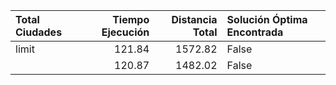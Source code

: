 | Total Ciudades   |   Tiempo Ejecución |   Distancia Total | Solución Óptima Encontrada   |
|:-----------------|-------------------:|------------------:|:-----------------------------|
| limit            |             121.84 |           1572.82 | False                        |
|                  |             120.87 |           1482.02 | False                        |